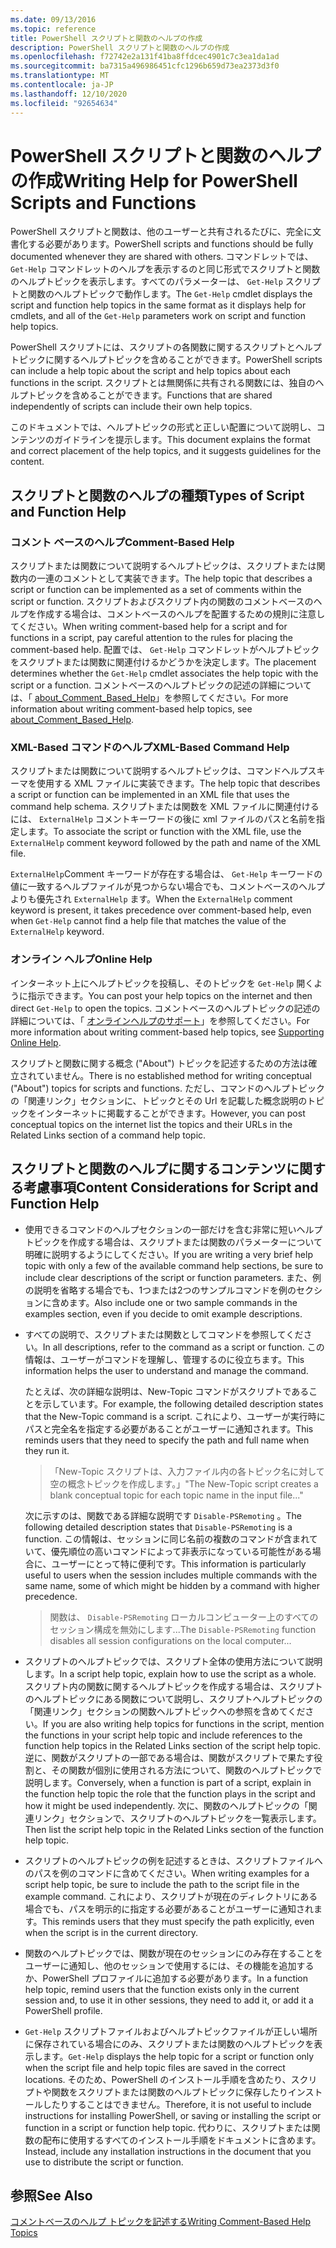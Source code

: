 ```yaml
---
ms.date: 09/13/2016
ms.topic: reference
title: PowerShell スクリプトと関数のヘルプの作成
description: PowerShell スクリプトと関数のヘルプの作成
ms.openlocfilehash: f72742e2a131f41ba8ffdcec4901c7c3ea1da1ad
ms.sourcegitcommit: ba7315a496986451cfc1296b659d73ea2373d3f0
ms.translationtype: MT
ms.contentlocale: ja-JP
ms.lasthandoff: 12/10/2020
ms.locfileid: "92654634"
---
```

# <a name="writing-help-for-powershell-scripts-and-functions"></a><span data-ttu-id="220be-103">PowerShell スクリプトと関数のヘルプの作成</span><span class="sxs-lookup"><span data-stu-id="220be-103">Writing Help for PowerShell Scripts and Functions</span></span>

<span data-ttu-id="220be-104">PowerShell スクリプトと関数は、他のユーザーと共有されるたびに、完全に文書化する必要があります。</span><span class="sxs-lookup"><span data-stu-id="220be-104">PowerShell scripts and functions should be fully documented whenever they are shared with others.</span></span>
<span data-ttu-id="220be-105">コマンドレットでは、 `Get-Help` コマンドレットのヘルプを表示するのと同じ形式でスクリプトと関数のヘルプトピックを表示します。すべてのパラメーターは、 `Get-Help` スクリプトと関数のヘルプトピックで動作します。</span><span class="sxs-lookup"><span data-stu-id="220be-105">The `Get-Help` cmdlet displays the script and function help topics in the same format as it displays help for cmdlets, and all of the `Get-Help` parameters work on script and function help topics.</span></span>

<span data-ttu-id="220be-106">PowerShell スクリプトには、スクリプトの各関数に関するスクリプトとヘルプトピックに関するヘルプトピックを含めることができます。</span><span class="sxs-lookup"><span data-stu-id="220be-106">PowerShell scripts can include a help topic about the script and help topics about each functions in the script.</span></span> <span data-ttu-id="220be-107">スクリプトとは無関係に共有される関数には、独自のヘルプトピックを含めることができます。</span><span class="sxs-lookup"><span data-stu-id="220be-107">Functions that are shared independently of scripts can include their own help topics.</span></span>

<span data-ttu-id="220be-108">このドキュメントでは、ヘルプトピックの形式と正しい配置について説明し、コンテンツのガイドラインを提示します。</span><span class="sxs-lookup"><span data-stu-id="220be-108">This document explains the format and correct placement of the help topics, and it suggests guidelines for the content.</span></span>

## <a name="types-of-script-and-function-help"></a><span data-ttu-id="220be-109">スクリプトと関数のヘルプの種類</span><span class="sxs-lookup"><span data-stu-id="220be-109">Types of Script and Function Help</span></span>

### <a name="comment-based-help"></a><span data-ttu-id="220be-110">コメント ベースのヘルプ</span><span class="sxs-lookup"><span data-stu-id="220be-110">Comment-Based Help</span></span>

<span data-ttu-id="220be-111">スクリプトまたは関数について説明するヘルプトピックは、スクリプトまたは関数内の一連のコメントとして実装できます。</span><span class="sxs-lookup"><span data-stu-id="220be-111">The help topic that describes a script or function can be implemented as a set of comments within the script or function.</span></span> <span data-ttu-id="220be-112">スクリプトおよびスクリプト内の関数のコメントベースのヘルプを作成する場合は、コメントベースのヘルプを配置するための規則に注意してください。</span><span class="sxs-lookup"><span data-stu-id="220be-112">When writing comment-based help for a script and for functions in a script, pay careful attention to the rules for placing the comment-based help.</span></span> <span data-ttu-id="220be-113">配置では、 `Get-Help` コマンドレットがヘルプトピックをスクリプトまたは関数に関連付けるかどうかを決定します。</span><span class="sxs-lookup"><span data-stu-id="220be-113">The placement determines whether the `Get-Help` cmdlet associates the help topic with the script or a function.</span></span> <span data-ttu-id="220be-114">コメントベースのヘルプトピックの記述の詳細については、「 [about_Comment_Based_Help](/powershell/module/microsoft.powershell.core/about/about_comment_based_help)」を参照してください。</span><span class="sxs-lookup"><span data-stu-id="220be-114">For more information about writing comment-based help topics, see [about_Comment_Based_Help](/powershell/module/microsoft.powershell.core/about/about_comment_based_help).</span></span>

### <a name="xml-based-command-help"></a><span data-ttu-id="220be-115">XML-Based コマンドのヘルプ</span><span class="sxs-lookup"><span data-stu-id="220be-115">XML-Based Command Help</span></span>

<span data-ttu-id="220be-116">スクリプトまたは関数について説明するヘルプトピックは、コマンドヘルプスキーマを使用する XML ファイルに実装できます。</span><span class="sxs-lookup"><span data-stu-id="220be-116">The help topic that describes a script or function can be implemented in an XML file that uses the command help schema.</span></span> <span data-ttu-id="220be-117">スクリプトまたは関数を XML ファイルに関連付けるには、 `ExternalHelp` コメントキーワードの後に xml ファイルのパスと名前を指定します。</span><span class="sxs-lookup"><span data-stu-id="220be-117">To associate the script or function with the XML file, use the `ExternalHelp` comment keyword followed by the path and name of the XML file.</span></span>

<span data-ttu-id="220be-118">`ExternalHelp`Comment キーワードが存在する場合は、 `Get-Help` キーワードの値に一致するヘルプファイルが見つからない場合でも、コメントベースのヘルプよりも優先され `ExternalHelp` ます。</span><span class="sxs-lookup"><span data-stu-id="220be-118">When the `ExternalHelp` comment keyword is present, it takes precedence over comment-based help, even when `Get-Help` cannot find a help file that matches the value of the `ExternalHelp` keyword.</span></span>

### <a name="online-help"></a><span data-ttu-id="220be-119">オンライン ヘルプ</span><span class="sxs-lookup"><span data-stu-id="220be-119">Online Help</span></span>

<span data-ttu-id="220be-120">インターネット上にヘルプトピックを投稿し、そのトピックを `Get-Help` 開くように指示できます。</span><span class="sxs-lookup"><span data-stu-id="220be-120">You can post your help topics on the internet and then direct `Get-Help` to open the topics.</span></span> <span data-ttu-id="220be-121">コメントベースのヘルプトピックの記述の詳細については、「 [オンラインヘルプのサポート](../module/supporting-online-help.md)」を参照してください。</span><span class="sxs-lookup"><span data-stu-id="220be-121">For more information about writing comment-based help topics, see [Supporting Online Help](../module/supporting-online-help.md).</span></span>

<span data-ttu-id="220be-122">スクリプトと関数に関する概念 ("About") トピックを記述するための方法は確立されていません。</span><span class="sxs-lookup"><span data-stu-id="220be-122">There is no established method for writing conceptual ("About") topics for scripts and functions.</span></span>
<span data-ttu-id="220be-123">ただし、コマンドのヘルプトピックの「関連リンク」セクションに、トピックとその Url を記載した概念説明のトピックをインターネットに掲載することができます。</span><span class="sxs-lookup"><span data-stu-id="220be-123">However, you can post conceptual topics on the internet list the topics and their URLs in the Related Links section of a command help topic.</span></span>

## <a name="content-considerations-for-script-and-function-help"></a><span data-ttu-id="220be-124">スクリプトと関数のヘルプに関するコンテンツに関する考慮事項</span><span class="sxs-lookup"><span data-stu-id="220be-124">Content Considerations for Script and Function Help</span></span>

- <span data-ttu-id="220be-125">使用できるコマンドのヘルプセクションの一部だけを含む非常に短いヘルプトピックを作成する場合は、スクリプトまたは関数のパラメーターについて明確に説明するようにしてください。</span><span class="sxs-lookup"><span data-stu-id="220be-125">If you are writing a very brief help topic with only a few of the available command help sections, be sure to include clear descriptions of the script or function parameters.</span></span> <span data-ttu-id="220be-126">また、例の説明を省略する場合でも、1つまたは2つのサンプルコマンドを例のセクションに含めます。</span><span class="sxs-lookup"><span data-stu-id="220be-126">Also include one or two sample commands in the examples section, even if you decide to omit example descriptions.</span></span>

- <span data-ttu-id="220be-127">すべての説明で、スクリプトまたは関数としてコマンドを参照してください。</span><span class="sxs-lookup"><span data-stu-id="220be-127">In all descriptions, refer to the command as a script or function.</span></span> <span data-ttu-id="220be-128">この情報は、ユーザーがコマンドを理解し、管理するのに役立ちます。</span><span class="sxs-lookup"><span data-stu-id="220be-128">This information helps the user to understand and manage the command.</span></span>

  <span data-ttu-id="220be-129">たとえば、次の詳細な説明は、New-Topic コマンドがスクリプトであることを示しています。</span><span class="sxs-lookup"><span data-stu-id="220be-129">For example, the following detailed description states that the New-Topic command is a script.</span></span>
  <span data-ttu-id="220be-130">これにより、ユーザーが実行時にパスと完全名を指定する必要があることがユーザーに通知されます。</span><span class="sxs-lookup"><span data-stu-id="220be-130">This reminds users that they need to specify the path and full name when they run it.</span></span>

  > <span data-ttu-id="220be-131">「New-Topic スクリプトは、入力ファイル内の各トピック名に対して空の概念トピックを作成します。」</span><span class="sxs-lookup"><span data-stu-id="220be-131">"The New-Topic script creates a blank conceptual topic for each topic name in the input file..."</span></span>

  <span data-ttu-id="220be-132">次に示すのは、関数である詳細な説明です `Disable-PSRemoting` 。</span><span class="sxs-lookup"><span data-stu-id="220be-132">The following detailed description states that `Disable-PSRemoting` is a function.</span></span> <span data-ttu-id="220be-133">この情報は、セッションに同じ名前の複数のコマンドが含まれていて、優先順位の高いコマンドによって非表示になっている可能性がある場合に、ユーザーにとって特に便利です。</span><span class="sxs-lookup"><span data-stu-id="220be-133">This information is particularly useful to users when the session includes multiple commands with the same name, some of which might be hidden by a command with higher precedence.</span></span>

  > <span data-ttu-id="220be-134">関数は、 `Disable-PSRemoting` ローカルコンピューター上のすべてのセッション構成を無効にします...</span><span class="sxs-lookup"><span data-stu-id="220be-134">The `Disable-PSRemoting` function disables all session configurations on the local computer...</span></span>

- <span data-ttu-id="220be-135">スクリプトのヘルプトピックでは、スクリプト全体の使用方法について説明します。</span><span class="sxs-lookup"><span data-stu-id="220be-135">In a script help topic, explain how to use the script as a whole.</span></span> <span data-ttu-id="220be-136">スクリプト内の関数に関するヘルプトピックを作成する場合は、スクリプトのヘルプトピックにある関数について説明し、スクリプトヘルプトピックの「関連リンク」セクションの関数ヘルプトピックへの参照を含めてください。</span><span class="sxs-lookup"><span data-stu-id="220be-136">If you are also writing help topics for functions in the script, mention the functions in your script help topic and include references to the function help topics in the Related Links section of the script help topic.</span></span>
  <span data-ttu-id="220be-137">逆に、関数がスクリプトの一部である場合は、関数がスクリプトで果たす役割と、その関数が個別に使用される方法について、関数のヘルプトピックで説明します。</span><span class="sxs-lookup"><span data-stu-id="220be-137">Conversely, when a function is part of a script, explain in the function help topic the role that the function plays in the script and how it might be used independently.</span></span> <span data-ttu-id="220be-138">次に、関数のヘルプトピックの「関連リンク」セクションで、スクリプトのヘルプトピックを一覧表示します。</span><span class="sxs-lookup"><span data-stu-id="220be-138">Then list the script help topic in the Related Links section of the function help topic.</span></span>

- <span data-ttu-id="220be-139">スクリプトのヘルプトピックの例を記述するときは、スクリプトファイルへのパスを例のコマンドに含めてください。</span><span class="sxs-lookup"><span data-stu-id="220be-139">When writing examples for a script help topic, be sure to include the path to the script file in the example command.</span></span> <span data-ttu-id="220be-140">これにより、スクリプトが現在のディレクトリにある場合でも、パスを明示的に指定する必要があることがユーザーに通知されます。</span><span class="sxs-lookup"><span data-stu-id="220be-140">This reminds users that they must specify the path explicitly, even when the script is in the current directory.</span></span>

- <span data-ttu-id="220be-141">関数のヘルプトピックでは、関数が現在のセッションにのみ存在することをユーザーに通知し、他のセッションで使用するには、その機能を追加するか、PowerShell プロファイルに追加する必要があります。</span><span class="sxs-lookup"><span data-stu-id="220be-141">In a function help topic, remind users that the function exists only in the current session and, to use it in other sessions, they need to add it, or add it a PowerShell profile.</span></span>

- <span data-ttu-id="220be-142">`Get-Help` スクリプトファイルおよびヘルプトピックファイルが正しい場所に保存されている場合にのみ、スクリプトまたは関数のヘルプトピックを表示します。</span><span class="sxs-lookup"><span data-stu-id="220be-142">`Get-Help` displays the help topic for a script or function only when the script file and help topic files are saved in the correct locations.</span></span> <span data-ttu-id="220be-143">そのため、PowerShell のインストール手順を含めたり、スクリプトや関数をスクリプトまたは関数のヘルプトピックに保存したりインストールしたりすることはできません。</span><span class="sxs-lookup"><span data-stu-id="220be-143">Therefore, it is not useful to include instructions for installing PowerShell, or saving or installing the script or function in a script or function help topic.</span></span> <span data-ttu-id="220be-144">代わりに、スクリプトまたは関数の配布に使用するすべてのインストール手順をドキュメントに含めます。</span><span class="sxs-lookup"><span data-stu-id="220be-144">Instead, include any installation instructions in the document that you use to distribute the script or function.</span></span>

## <a name="see-also"></a><span data-ttu-id="220be-145">参照</span><span class="sxs-lookup"><span data-stu-id="220be-145">See Also</span></span>

[<span data-ttu-id="220be-146">コメントベースのヘルプ トピックを記述する</span><span class="sxs-lookup"><span data-stu-id="220be-146">Writing Comment-Based Help Topics</span></span>](./writing-comment-based-help-topics.md)
